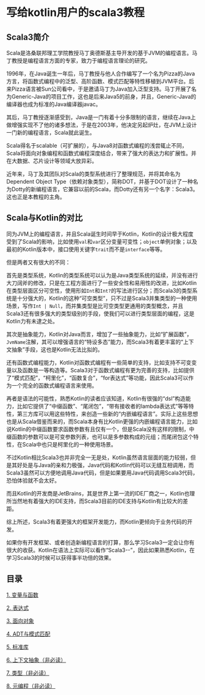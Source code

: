 # 写给kotlin用户的scala3教程

## Scala3简介

Scala是洛桑联邦理工学院教授马丁奥德斯基主导开发的基于JVM的编程语言。马丁教授是编程语言方面的专家，致力于编程语言理论的研究。

1996年，在Java诞生一年后，马丁教授与他人合作编写了一个名为Pizza的Java方言，将函数式编程中的泛型、高阶函数、模式匹配等特性移植到JVM平台。后来Pizza语言被Sun公司看中，于是邀请马丁为Java加入泛型支持。马丁开展了名为Generic-Java的项目工作，这也是后来Java5的前身，并且，Generic-Java的编译器也成为标准的Java编译器javac。

其后，马丁教授逐渐感受到，Java是一门有着十分多限制的语言，继续在Java上做增强实现不了他的诸多想法，于是在2003年，他决定另起炉灶，在JVM上设计一门新的编程语言，Scala就此诞生。

Scala得名于scalable（可扩展的），与Java8对函数式编程的浅尝辄止不同，Scala将面向对象编程和函数式编程深度结合，带来了强大的表达力和扩展性。并在大数据、芯片设计等领域大放异彩。

近年来，马丁及其团队对Scala的类型系统进行了整理规范，并将其命名为Dependent Object Type（依赖对象类型），简称DOT，并基于DOT设计了一种名为Dotty的新编程语言，它兼容以前的Scala，而Dotty还有另一个名字：Scala3。这也正是本教程的主角。

## Scala与Kotlin的对比

同为JVM上的编程语言，并且Scala诞生时间早于Kotlin，Kotlin的设计极大程度受到了Scala的影响，比如使用`val`和`var`区分变量可变性；`object`单例对象；以及最初的Kotlin版本中，接口使用关键字`trait`而不是`interface`等等。

但是两者又有很大的不同：

首先是类型系统，Kotlin的类型系统可以认为是Java类型系统的延续，并没有进行大刀阔斧的修改，只是在工程方面进行了一些安全性和易用性的改进，比如Kotlin在类型层面区分可空性，使用形如`Int`和`Int?`的写法进行区分；而Scala3的类型系统是十分强大的，Kotlin的这种“可空类型”，只不过是Scala3并集类型的一种使用场景，写作`Int | Null`，而并集类型是比可空类型更通用的类型概念，并且Scala3还有很多强大的类型级别的手段，使我们可以进行类型层面的编程，这是Kotlin力有未逮之处。

其次是抽象能力，Kotlin对Java而言，增加了一些抽象能力，比如“扩展函数”，`JvmName`注解，其可以增强语言的“特设多态”能力，而Scala3有着更丰富的“上下文抽象”手段，这也是Kotlin无法比拟的。

还有函数式编程能力，Kotlin对函数式编程有一些简单的支持，比如支持不可变变量以及函数是一等构造等。Scala3对于函数式编程有更为完善的支持，比如提供了“模式匹配”，“柯里化”，“函数复合”，“for表达式”等功能，因此Scala3可以作为一个完全的函数式编程语言来使用。

再者是语法的可能性，熟悉Kotlin的读者应该知道，Kotlin有很强的“dsl”构造能力，比如它提供了“中缀函数”、“尾闭包”，“带有接收者的lambda表达式”等等特性，第三方库可以用这些特性，来创造一些新的“内嵌编程语言”。实际上这些思想也是从Scala借鉴而来的，而Scala本身有比Kotlin更强的内嵌编程语言能力，比如说Kotlin的中缀函数要求函数参数有且仅有一个，但是Scala没有这样的限制，中缀函数的参数可以是可变参数列表，也可以是多参数构成的元组；而尾闭包这个特性，在Scala中也只是柯里化的一种使用场景。

不过Kotlin相比Scala3也并非完全一无是处，Kotlin虽然语言层面的能力较弱，但是其好处是与Java的亲和力极强，Java代码和Kotlin代码可以无缝互相调用，而Scala3虽然可以方便地调用Java代码，但是如果要用Java代码调用Scala3代码，恐怕体验就不会太好。

而且Kotlin的开发商是JetBrains，其是世界上第一流的IDE厂商之一，Kotlin也理所当然地有着强大的IDE支持，而Scala3目前的IDE支持与Kotlin有比较大的差距。

综上所述，Scala3有着更强大的框架开发能力，而Kotlin更倾向于业务代码的开发。

如果你有开发框架、或者创造新编程语言的打算，那么学习Scala3一定会让你有很大的收获。Kotlin在语法上实际可以看作“Scala3--”，因此如果熟悉Kotlin，在学习Scala3的时候可以获得事半功倍的效果。

## 目录

[1. 变量与函数](https://github.com/wz7982/scala3-tutorial-for-kotlin-users/blob/main/%E5%8F%98%E9%87%8F%E4%B8%8E%E5%87%BD%E6%95%B0.md)

[2. 表达式](https://github.com/wz7982/scala3-tutorial-for-kotlin-users/blob/main/%E8%A1%A8%E8%BE%BE%E5%BC%8F.md)

[3. 面向对象](https://github.com/wz7982/scala3-tutorial-for-kotlin-users/blob/main/%E9%9D%A2%E5%90%91%E5%AF%B9%E8%B1%A1.md)

[4. ADT与模式匹配](https://github.com/wz7982/scala3-tutorial-for-kotlin-users/blob/main/ADT%E4%B8%8E%E6%A8%A1%E5%BC%8F%E5%8C%B9%E9%85%8D.md)

[5. 标准库](https://github.com/wz7982/scala3-tutorial-for-kotlin-users/blob/main/%E6%A0%87%E5%87%86%E5%BA%93.md)

[6. 上下文抽象（非必读）](https://github.com/wz7982/scala3-tutorial-for-kotlin-users/blob/main/%E4%B8%8A%E4%B8%8B%E6%96%87%E6%8A%BD%E8%B1%A1.md)

[7. 类型（非必读）](https://github.com/wz7982/scala3-tutorial-for-kotlin-users/blob/main/%E7%B1%BB%E5%9E%8B.md)

[8. 元编程（非必读）](https://github.com/wz7982/scala3-tutorial-for-kotlin-users/blob/main/%E5%85%83%E7%BC%96%E7%A8%8B.md)